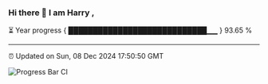 ### Hi there 👋 I am Harry , 

⏳ Year progress { ████████████████████████████▁▁ } 93.65 %

---

⏰ Updated on Sun, 08 Dec 2024 17:50:50 GMT

![Progress Bar CI](https://github.com/duykhang68/duykhang68/workflows/Progress%20Bar%20CI/badge.svg)
